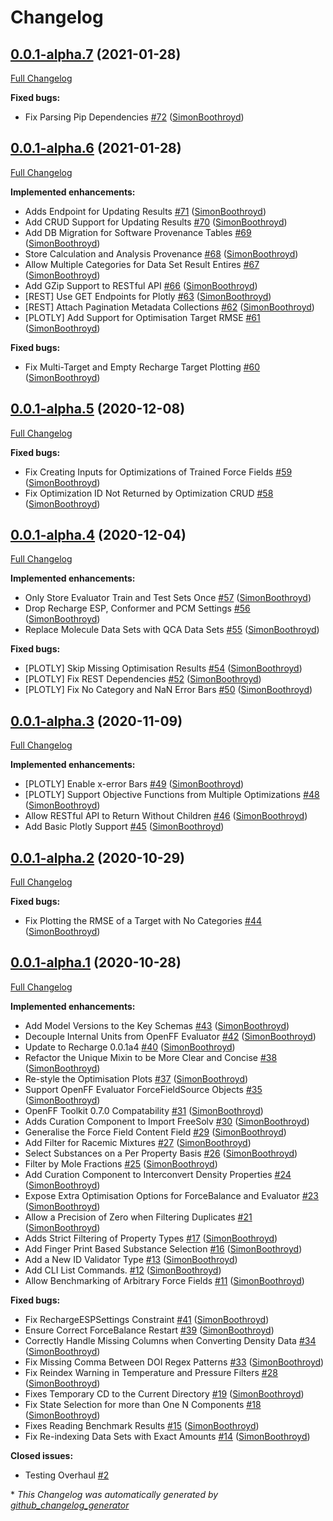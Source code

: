 # Changelog

## [0.0.1-alpha.7](https://github.com/SimonBoothroyd/nonbonded/tree/0.0.1-alpha.7) (2021-01-28)

[Full Changelog](https://github.com/SimonBoothroyd/nonbonded/compare/0.0.1-alpha.6...0.0.1-alpha.7)

**Fixed bugs:**

- Fix Parsing Pip Dependencies [\#72](https://github.com/SimonBoothroyd/nonbonded/pull/72) ([SimonBoothroyd](https://github.com/SimonBoothroyd))

## [0.0.1-alpha.6](https://github.com/SimonBoothroyd/nonbonded/tree/0.0.1-alpha.6) (2021-01-28)

[Full Changelog](https://github.com/SimonBoothroyd/nonbonded/compare/0.0.1-alpha.5...0.0.1-alpha.6)

**Implemented enhancements:**

- Adds Endpoint for Updating Results [\#71](https://github.com/SimonBoothroyd/nonbonded/pull/71) ([SimonBoothroyd](https://github.com/SimonBoothroyd))
- Add CRUD Support for Updating Results [\#70](https://github.com/SimonBoothroyd/nonbonded/pull/70) ([SimonBoothroyd](https://github.com/SimonBoothroyd))
- Add DB Migration for Software Provenance Tables [\#69](https://github.com/SimonBoothroyd/nonbonded/pull/69) ([SimonBoothroyd](https://github.com/SimonBoothroyd))
- Store Calculation and Analysis Provenance [\#68](https://github.com/SimonBoothroyd/nonbonded/pull/68) ([SimonBoothroyd](https://github.com/SimonBoothroyd))
- Allow Multiple Categories for Data Set Result Entires [\#67](https://github.com/SimonBoothroyd/nonbonded/pull/67) ([SimonBoothroyd](https://github.com/SimonBoothroyd))
- Add GZip Support to RESTful API [\#66](https://github.com/SimonBoothroyd/nonbonded/pull/66) ([SimonBoothroyd](https://github.com/SimonBoothroyd))
- \[REST\] Use GET Endpoints for Plotly [\#63](https://github.com/SimonBoothroyd/nonbonded/pull/63) ([SimonBoothroyd](https://github.com/SimonBoothroyd))
- \[REST\] Attach Pagination Metadata Collections [\#62](https://github.com/SimonBoothroyd/nonbonded/pull/62) ([SimonBoothroyd](https://github.com/SimonBoothroyd))
- \[PLOTLY\] Add Support for Optimisation Target RMSE [\#61](https://github.com/SimonBoothroyd/nonbonded/pull/61) ([SimonBoothroyd](https://github.com/SimonBoothroyd))

**Fixed bugs:**

- Fix Multi-Target and Empty Recharge Target Plotting [\#60](https://github.com/SimonBoothroyd/nonbonded/pull/60) ([SimonBoothroyd](https://github.com/SimonBoothroyd))

## [0.0.1-alpha.5](https://github.com/SimonBoothroyd/nonbonded/tree/0.0.1-alpha.5) (2020-12-08)

[Full Changelog](https://github.com/SimonBoothroyd/nonbonded/compare/0.0.1-alpha.4...0.0.1-alpha.5)

**Fixed bugs:**

- Fix Creating Inputs for Optimizations of Trained Force Fields [\#59](https://github.com/SimonBoothroyd/nonbonded/pull/59) ([SimonBoothroyd](https://github.com/SimonBoothroyd))
- Fix Optimization ID Not Returned by Optimization CRUD [\#58](https://github.com/SimonBoothroyd/nonbonded/pull/58) ([SimonBoothroyd](https://github.com/SimonBoothroyd))

## [0.0.1-alpha.4](https://github.com/SimonBoothroyd/nonbonded/tree/0.0.1-alpha.4) (2020-12-04)

[Full Changelog](https://github.com/SimonBoothroyd/nonbonded/compare/0.0.1-alpha.3...0.0.1-alpha.4)

**Implemented enhancements:**

- Only Store Evaluator Train and Test Sets Once [\#57](https://github.com/SimonBoothroyd/nonbonded/pull/57) ([SimonBoothroyd](https://github.com/SimonBoothroyd))
- Drop Recharge ESP, Conformer and PCM Settings [\#56](https://github.com/SimonBoothroyd/nonbonded/pull/56) ([SimonBoothroyd](https://github.com/SimonBoothroyd))
- Replace Molecule Data Sets with QCA Data Sets [\#55](https://github.com/SimonBoothroyd/nonbonded/pull/55) ([SimonBoothroyd](https://github.com/SimonBoothroyd))

**Fixed bugs:**

- \[PLOTLY\] Skip Missing Optimisation Results [\#54](https://github.com/SimonBoothroyd/nonbonded/pull/54) ([SimonBoothroyd](https://github.com/SimonBoothroyd))
- \[PLOTLY\] Fix REST Dependencies [\#52](https://github.com/SimonBoothroyd/nonbonded/pull/52) ([SimonBoothroyd](https://github.com/SimonBoothroyd))
- \[PLOTLY\] Fix No Category and NaN Error Bars [\#50](https://github.com/SimonBoothroyd/nonbonded/pull/50) ([SimonBoothroyd](https://github.com/SimonBoothroyd))

## [0.0.1-alpha.3](https://github.com/SimonBoothroyd/nonbonded/tree/0.0.1-alpha.3) (2020-11-09)

[Full Changelog](https://github.com/SimonBoothroyd/nonbonded/compare/0.0.1-alpha.2...0.0.1-alpha.3)

**Implemented enhancements:**

- \[PLOTLY\] Enable x-error Bars [\#49](https://github.com/SimonBoothroyd/nonbonded/pull/49) ([SimonBoothroyd](https://github.com/SimonBoothroyd))
- \[PLOTLY\] Support Objective Functions from Multiple Optimizations [\#48](https://github.com/SimonBoothroyd/nonbonded/pull/48) ([SimonBoothroyd](https://github.com/SimonBoothroyd))
- Allow RESTful API to Return Without Children [\#46](https://github.com/SimonBoothroyd/nonbonded/pull/46) ([SimonBoothroyd](https://github.com/SimonBoothroyd))
- Add Basic Plotly Support [\#45](https://github.com/SimonBoothroyd/nonbonded/pull/45) ([SimonBoothroyd](https://github.com/SimonBoothroyd))

## [0.0.1-alpha.2](https://github.com/SimonBoothroyd/nonbonded/tree/0.0.1-alpha.2) (2020-10-29)

[Full Changelog](https://github.com/SimonBoothroyd/nonbonded/compare/0.0.1-alpha.1...0.0.1-alpha.2)

**Fixed bugs:**

- Fix Plotting the RMSE of a Target with No Categories [\#44](https://github.com/SimonBoothroyd/nonbonded/pull/44) ([SimonBoothroyd](https://github.com/SimonBoothroyd))

## [0.0.1-alpha.1](https://github.com/SimonBoothroyd/nonbonded/tree/0.0.1-alpha.1) (2020-10-28)

[Full Changelog](https://github.com/SimonBoothroyd/nonbonded/compare/e1255e0a982337aa37e044650905394d220a2d31...0.0.1-alpha.1)

**Implemented enhancements:**

- Add Model Versions to the Key Schemas [\#43](https://github.com/SimonBoothroyd/nonbonded/pull/43) ([SimonBoothroyd](https://github.com/SimonBoothroyd))
- Decouple Internal Units from OpenFF Evaluator [\#42](https://github.com/SimonBoothroyd/nonbonded/pull/42) ([SimonBoothroyd](https://github.com/SimonBoothroyd))
- Update to Recharge 0.0.1a4 [\#40](https://github.com/SimonBoothroyd/nonbonded/pull/40) ([SimonBoothroyd](https://github.com/SimonBoothroyd))
- Refactor the Unique Mixin to be More Clear and Concise [\#38](https://github.com/SimonBoothroyd/nonbonded/pull/38) ([SimonBoothroyd](https://github.com/SimonBoothroyd))
- Re-style the Optimisation Plots [\#37](https://github.com/SimonBoothroyd/nonbonded/pull/37) ([SimonBoothroyd](https://github.com/SimonBoothroyd))
- Support OpenFF Evaluator ForceFieldSource Objects [\#35](https://github.com/SimonBoothroyd/nonbonded/pull/35) ([SimonBoothroyd](https://github.com/SimonBoothroyd))
- OpenFF Toolkit 0.7.0 Compatability [\#31](https://github.com/SimonBoothroyd/nonbonded/pull/31) ([SimonBoothroyd](https://github.com/SimonBoothroyd))
- Adds Curation Component to Import FreeSolv [\#30](https://github.com/SimonBoothroyd/nonbonded/pull/30) ([SimonBoothroyd](https://github.com/SimonBoothroyd))
- Generalise the Force Field Content Field [\#29](https://github.com/SimonBoothroyd/nonbonded/pull/29) ([SimonBoothroyd](https://github.com/SimonBoothroyd))
- Add Filter for Racemic Mixtures [\#27](https://github.com/SimonBoothroyd/nonbonded/pull/27) ([SimonBoothroyd](https://github.com/SimonBoothroyd))
- Select Substances on a Per Property Basis [\#26](https://github.com/SimonBoothroyd/nonbonded/pull/26) ([SimonBoothroyd](https://github.com/SimonBoothroyd))
- Filter by Mole Fractions [\#25](https://github.com/SimonBoothroyd/nonbonded/pull/25) ([SimonBoothroyd](https://github.com/SimonBoothroyd))
- Add Curation Component to Interconvert Density Properties [\#24](https://github.com/SimonBoothroyd/nonbonded/pull/24) ([SimonBoothroyd](https://github.com/SimonBoothroyd))
- Expose Extra Optimisation Options for ForceBalance and Evaluator [\#23](https://github.com/SimonBoothroyd/nonbonded/pull/23) ([SimonBoothroyd](https://github.com/SimonBoothroyd))
- Allow a Precision of Zero when Filtering Duplicates [\#21](https://github.com/SimonBoothroyd/nonbonded/pull/21) ([SimonBoothroyd](https://github.com/SimonBoothroyd))
- Adds Strict Filtering of Property Types [\#17](https://github.com/SimonBoothroyd/nonbonded/pull/17) ([SimonBoothroyd](https://github.com/SimonBoothroyd))
- Add Finger Print Based Substance Selection [\#16](https://github.com/SimonBoothroyd/nonbonded/pull/16) ([SimonBoothroyd](https://github.com/SimonBoothroyd))
- Add a New ID Validator Type [\#13](https://github.com/SimonBoothroyd/nonbonded/pull/13) ([SimonBoothroyd](https://github.com/SimonBoothroyd))
- Add CLI List Commands. [\#12](https://github.com/SimonBoothroyd/nonbonded/pull/12) ([SimonBoothroyd](https://github.com/SimonBoothroyd))
- Allow Benchmarking of Arbitrary Force Fields [\#11](https://github.com/SimonBoothroyd/nonbonded/pull/11) ([SimonBoothroyd](https://github.com/SimonBoothroyd))

**Fixed bugs:**

- Fix RechargeESPSettings Constraint [\#41](https://github.com/SimonBoothroyd/nonbonded/pull/41) ([SimonBoothroyd](https://github.com/SimonBoothroyd))
- Ensure Correct ForceBalance Restart [\#39](https://github.com/SimonBoothroyd/nonbonded/pull/39) ([SimonBoothroyd](https://github.com/SimonBoothroyd))
- Correctly Handle Missing Columns when Converting Density Data [\#34](https://github.com/SimonBoothroyd/nonbonded/pull/34) ([SimonBoothroyd](https://github.com/SimonBoothroyd))
- Fix Missing Comma Between DOI Regex Patterns [\#33](https://github.com/SimonBoothroyd/nonbonded/pull/33) ([SimonBoothroyd](https://github.com/SimonBoothroyd))
- Fix Reindex Warning in Temperature and Pressure Filters [\#28](https://github.com/SimonBoothroyd/nonbonded/pull/28) ([SimonBoothroyd](https://github.com/SimonBoothroyd))
- Fixes Temporary CD to the Current Directory [\#19](https://github.com/SimonBoothroyd/nonbonded/pull/19) ([SimonBoothroyd](https://github.com/SimonBoothroyd))
- Fix State Selection for more than One N Components [\#18](https://github.com/SimonBoothroyd/nonbonded/pull/18) ([SimonBoothroyd](https://github.com/SimonBoothroyd))
- Fixes Reading Benchmark Results [\#15](https://github.com/SimonBoothroyd/nonbonded/pull/15) ([SimonBoothroyd](https://github.com/SimonBoothroyd))
- Fix Re-indexing Data Sets with Exact Amounts [\#14](https://github.com/SimonBoothroyd/nonbonded/pull/14) ([SimonBoothroyd](https://github.com/SimonBoothroyd))

**Closed issues:**

- Testing Overhaul [\#2](https://github.com/SimonBoothroyd/nonbonded/issues/2)



\* *This Changelog was automatically generated by [github_changelog_generator](https://github.com/github-changelog-generator/github-changelog-generator)*
